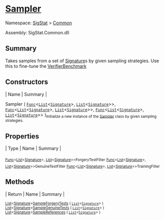 # [Sampler](./Sampler.md)

Namespace: [SigStat]() > [Common](./README.md)

Assembly: SigStat.Common.dll

## Summary
Takes samples from a set of [Signature](https://github.com/hargitomi97/sigstat/blob/master/docs/md/SigStat/Common/Signature.md)s by given sampling strategies.  Use this to fine-tune the [VerifierBenchmark](https://github.com/hargitomi97/sigstat/blob/master/docs/md/SigStat/Common/VerifierBenchmark.md)

## Constructors

| Name | Summary | 

Sampler ( [`Func`](https://docs.microsoft.com/en-us/dotnet/api/System.Func-2)\<[`List`](https://docs.microsoft.com/en-us/dotnet/api/System.Collections.Generic.List-1)\<[`Signature`](./Signature.md)>, [`List`](https://docs.microsoft.com/en-us/dotnet/api/System.Collections.Generic.List-1)\<[`Signature`](./Signature.md)>>, [`Func`](https://docs.microsoft.com/en-us/dotnet/api/System.Func-2)\<[`List`](https://docs.microsoft.com/en-us/dotnet/api/System.Collections.Generic.List-1)\<[`Signature`](./Signature.md)>, [`List`](https://docs.microsoft.com/en-us/dotnet/api/System.Collections.Generic.List-1)\<[`Signature`](./Signature.md)>>, [`Func`](https://docs.microsoft.com/en-us/dotnet/api/System.Func-2)\<[`List`](https://docs.microsoft.com/en-us/dotnet/api/System.Collections.Generic.List-1)\<[`Signature`](./Signature.md)>, [`List`](https://docs.microsoft.com/en-us/dotnet/api/System.Collections.Generic.List-1)\<[`Signature`](./Signature.md)>> )<sub>Initialize a new instance of the [Sampler](https://github.com/hargitomi97/sigstat/blob/master/docs/md/SigStat/Common/Sampler.md) class by given sampling strategies.</sub>


## Properties

| Type | Name | Summary | 

<sub>[Func](https://docs.microsoft.com/en-us/dotnet/api/System.Func-2)\<[List](https://docs.microsoft.com/en-us/dotnet/api/System.Collections.Generic.List-1)\<[Signature](./Signature.md)>, [List](https://docs.microsoft.com/en-us/dotnet/api/System.Collections.Generic.List-1)\<[Signature](./Signature.md)>></sub><sub>ForgeryTestFilter</sub><sub></sub>
<sub>[Func](https://docs.microsoft.com/en-us/dotnet/api/System.Func-2)\<[List](https://docs.microsoft.com/en-us/dotnet/api/System.Collections.Generic.List-1)\<[Signature](./Signature.md)>, [List](https://docs.microsoft.com/en-us/dotnet/api/System.Collections.Generic.List-1)\<[Signature](./Signature.md)>></sub><sub>GenuineTestFilter</sub><sub></sub>
<sub>[Func](https://docs.microsoft.com/en-us/dotnet/api/System.Func-2)\<[List](https://docs.microsoft.com/en-us/dotnet/api/System.Collections.Generic.List-1)\<[Signature](./Signature.md)>, [List](https://docs.microsoft.com/en-us/dotnet/api/System.Collections.Generic.List-1)\<[Signature](./Signature.md)>></sub><sub>TrainingFilter</sub><sub></sub>


## Methods

| Return | Name | Summary | 

<sub>[List](https://docs.microsoft.com/en-us/dotnet/api/System.Collections.Generic.List-1)\<[Signature](./Signature.md)></sub><sub>[SampleForgeryTests](./Methods/Sampler-100663362.md) ( [`List`](https://docs.microsoft.com/en-us/dotnet/api/System.Collections.Generic.List-1)\<[`Signature`](./Signature.md)> )</sub><sub></sub>
<sub>[List](https://docs.microsoft.com/en-us/dotnet/api/System.Collections.Generic.List-1)\<[Signature](./Signature.md)></sub><sub>[SampleGenuineTests](./Methods/Sampler-100663361.md) ( [`List`](https://docs.microsoft.com/en-us/dotnet/api/System.Collections.Generic.List-1)\<[`Signature`](./Signature.md)> )</sub><sub></sub>
<sub>[List](https://docs.microsoft.com/en-us/dotnet/api/System.Collections.Generic.List-1)\<[Signature](./Signature.md)></sub><sub>[SampleReferences](./Methods/Sampler-100663360.md) ( [`List`](https://docs.microsoft.com/en-us/dotnet/api/System.Collections.Generic.List-1)\<[`Signature`](./Signature.md)> )</sub><sub></sub>


